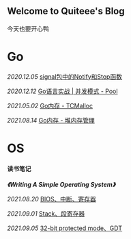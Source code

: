 ## Welcome to Quiteee's Blog

今天也要开心鸭

# Go 
*2020.12.05* [signal包中的Notify和Stop函数](https://quiteee.github.io/go/signal)

*2020.12.12* [Go语言实战 \| 并发模式 - Pool](https://quiteee.github.io/go/pool)

*2021.05.02* [Go内存 - TCMalloc](https://quiteee.github.io/go/tcmalloc)

*2021.08.14* [Go内存 - 堆内存管理](https://quiteee.github.io/go/heap)

# OS

#### **读书笔记**

***《Writing A Simple Operating System》***

*2021.08.20* [BIOS、中断、寄存器](https://quiteee.github.io/os/WritingASimpleOperatingSystem-1)

*2021.09.01* [Stack、段寄存器](https://quiteee.github.io/os/WritingASimpleOperatingSystem-2)

*2021.09.05* [32-bit protected mode、GDT](https://quiteee.github.io/os/WritingASimpleOperatingSystem-3)
